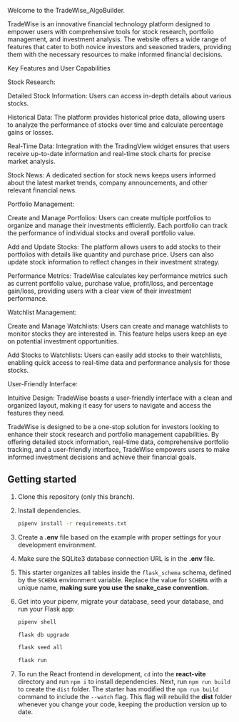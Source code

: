 Welcome to the TradeWise_AlgoBuilder.

TradeWise is an innovative financial technology platform designed to empower users with comprehensive tools for stock research, portfolio management, and investment analysis. The website offers a wide range of features that cater to both novice investors and seasoned traders, providing them with the necessary resources to make informed financial decisions.

Key Features and User Capabilities

Stock Research:

Detailed Stock Information: Users can access in-depth details about various stocks.

Historical Data: The platform provides historical price data, allowing users to analyze the performance of stocks over time and calculate percentage gains or losses.

Real-Time Data: Integration with the TradingView widget ensures that users receive up-to-date information and real-time stock charts for precise market analysis.

Stock News: A dedicated section for stock news keeps users informed about the latest market trends, company announcements, and other relevant financial news.

Portfolio Management:

Create and Manage Portfolios: Users can create multiple portfolios to organize and manage their investments efficiently. Each portfolio can track the performance of individual stocks and overall portfolio value.

Add and Update Stocks: The platform allows users to add stocks to their portfolios with details like quantity and purchase price. Users can also update stock information to reflect changes in their investment strategy.

Performance Metrics: TradeWise calculates key performance metrics such as current portfolio value, purchase value, profit/loss, and percentage gain/loss, providing users with a clear view of their investment performance.

Watchlist Management:

Create and Manage Watchlists: Users can create and manage watchlists to monitor stocks they are interested in. This feature helps users keep an eye on potential investment opportunities.

Add Stocks to Watchlists: Users can easily add stocks to their watchlists, enabling quick access to real-time data and performance analysis for those stocks.

User-Friendly Interface:

Intuitive Design: TradeWise boasts a user-friendly interface with a clean and organized layout, making it easy for users to navigate and access the features they need.

TradeWise is designed to be a one-stop solution for investors looking to enhance their stock research and portfolio management capabilities. By offering detailed stock information, real-time data, comprehensive portfolio tracking, and a user-friendly interface, TradeWise empowers users to make informed investment decisions and achieve their financial goals.



## Getting started

1. Clone this repository (only this branch).

2. Install dependencies.

   ```bash
   pipenv install -r requirements.txt
   ```

3. Create a __.env__ file based on the example with proper settings for your
   development environment.

4. Make sure the SQLite3 database connection URL is in the __.env__ file.

5. This starter organizes all tables inside the `flask_schema` schema, defined
   by the `SCHEMA` environment variable.  Replace the value for
   `SCHEMA` with a unique name, **making sure you use the snake_case
   convention.**

6. Get into your pipenv, migrate your database, seed your database, and run your
   Flask app:

   ```bash
   pipenv shell
   ```

   ```bash
   flask db upgrade
   ```

   ```bash
   flask seed all
   ```

   ```bash
   flask run
   ```

7. To run the React frontend in development, `cd` into the __react-vite__
   directory and run `npm i` to install dependencies. Next, run `npm run build`
   to create the `dist` folder. The starter has modified the `npm run build`
   command to include the `--watch` flag. This flag will rebuild the __dist__
   folder whenever you change your code, keeping the production version up to
   date.
